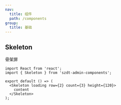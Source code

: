 ```yaml
---
nav:
  title: 组件
  path: /components
group:
  title: 基础
---
```


## Skeleton

骨架屏

```tsx
import React from 'react';
import { Skeleton } from 'szdt-admin-components';

export default () => (
  <Skeleton loading row={2} count={3} height={120}>
    content
  </Skeleton>
);
```

<API src="../../src/Skeleton/index.tsx" ></API>
